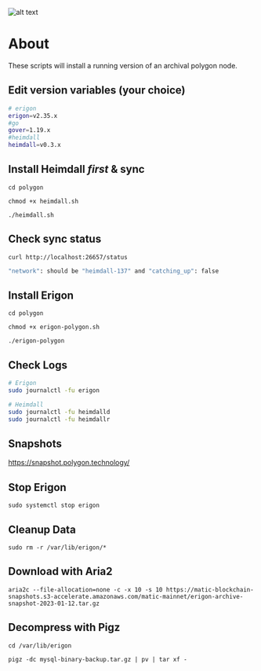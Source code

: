 ![alt text](https://branditechture.agency/brand-logos/download/polygonmatic/?wpdmdl=1669&refresh=63ca61702dc1e1674207600&ind=1655375350857&filename=Polygon-MATIC.png)

# About
These scripts will install a running version of an archival polygon node. 

## Edit version variables (your choice)
```bash
# erigon
erigon=v2.35.x
#go
gover=1.19.x
#heimdall
heimdall=v0.3.x
```


## Install Heimdall ***first*** & sync
```
cd polygon

chmod +x heimdall.sh

./heimdall.sh
```
## Check sync status
```
curl http://localhost:26657/status
```
```bash
"network": should be "heimdall-137" and "catching_up": false
```

## Install Erigon
```
cd polygon

chmod +x erigon-polygon.sh

./erigon-polygon
```

## Check Logs
```bash
# Erigon
sudo journalctl -fu erigon
```
```bash
# Heimdall
sudo journalctl -fu heimdalld
sudo journalctl -fu heimdallr
```

## Snapshots 
https://snapshot.polygon.technology/

## Stop Erigon
```
sudo systemctl stop erigon
```
## Cleanup Data
```
sudo rm -r /var/lib/erigon/*
```

## Download with Aria2
```
aria2c --file-allocation=none -c -x 10 -s 10 https://matic-blockchain-snapshots.s3-accelerate.amazonaws.com/matic-mainnet/erigon-archive-snapshot-2023-01-12.tar.gz
```

## Decompress with Pigz
```
cd /var/lib/erigon

pigz -dc mysql-binary-backup.tar.gz | pv | tar xf -
```
